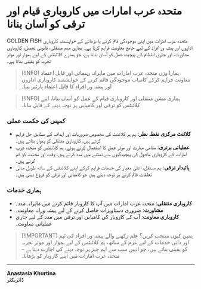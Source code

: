 # متحدہ عرب امارات میں کاروباری قیام اور ترقی کو آسان بنانا

GOLDEN FISH متحدہ عرب امارات میں اپنی موجودگی قائم کرنے یا بڑھانے کے خواہشمند کاروباری اداروں اور پیشہ ور افراد کے لیے جامع معاونت فراہم کرتا ہے۔ ہماری مہم منتقلی، قانونی تعمیل، کاروباری مشاورت، اور جاری انتظام کے پیچیدہ عمل کو آسان بنانا ہے، جو ہمارے کلائنٹس کے لیے ہموار اور موثر تجربہ کو یقینی بناتا ہے۔

> [!INFO] ہمارا وژن
> متحدہ عرب امارات میں ماہرانہ رہنمائی اور قابل اعتماد معاونت فراہم کرکے کامیاب موجودگی قائم کرنے کے خواہشمند کاروباری اداروں اور پیشہ ور افراد کا قابل اعتماد پارٹنر بننا۔

> [!INFO] ہماری مشن
> منتقلی اور کاروباری قیام کے عمل کو آسان بنانا، اپنے کلائنٹس کو ترقی اور کامیابی پر توجہ دینے کے قابل بنانا۔

### کمپنی کی حکمت عملی

- **کلائنٹ مرکزی نقطہ نظر**: ہم ہر کلائنٹ کی مخصوص ضروریات اور اہداف کے مطابق حل فراہم کرتے ہیں، کاروباری منتقلی کو ہموار بناتے ہیں۔
- **عملیاتی برتری**: مقامی مہارت اور موثر عمل کا استعمال کرتے ہوئے، ہم کلائنٹس کو متحدہ عرب امارات کے کاروباری ماحول کی پیچیدگیوں سے نمٹنے میں مدد کرتے ہیں، وقت اور محنت کو کم کرتے ہیں۔
- **پائیدار ترقی**: ہم مستقل، اعلی معیار کی خدمات فراہم کرکے اپنے کلائنٹس کے ساتھ طویل مدتی تعلقات قائم کرنے پر توجہ دیتے ہیں جو کامیابی اور ترقی کو فروغ دیتی ہیں۔

### ہماری خدمات

- **کاروباری منتقلی**: متحدہ عرب امارات میں آپ کا کاروبار قائم کرنے میں ماہرانہ مدد۔
- **مشاورت**: ضروری دستاویزات حاصل کرنے کے لیے پیشہ ورانہ معاونت۔
- **کاروباری معاونت**: آپ کے کاروبار کی کامیابی اور ترقی میں مدد کے لیے جاری عملیاتی معاونت۔

> [!IMPORTANT] ہمیں کیوں منتخب کریں؟
> علم رکھنے والے پیشہ ور افراد کی ٹیم اور ذاتی خدمات کے لیے عزم کے ساتھ، ہم کلائنٹس کے لیے ہموار اور موثر تجربہ کو یقینی بناتے ہیں، جو انہیں سب سے اہم چیز پر توجہ دینے کی اجازت دیتا ہے – متحدہ عرب امارات میں اپنے کاروبار کو بڑھانا۔

---

**Anastasia Khurtina**  
ڈائریکٹر
